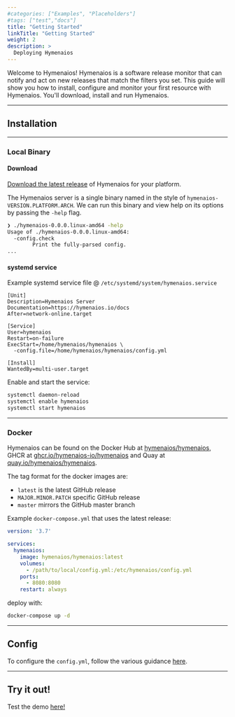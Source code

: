 ```yaml
---
#categories: ["Examples", "Placeholders"]
#tags: ["test","docs"]
title: "Getting Started"
linkTitle: "Getting Started"
weight: 2
description: >
  Deploying Hymenaios
---
```


Welcome to Hymenaios! Hymenaios is a software release monitor that can notify and act on new releases that match the filters you set. This guide will show you how to install, configure and monitor your first resource with Hymenaios. You'll download, install and run Hymenaios.

---
## Installation

---
### Local Binary

#### Download

[Download the latest release](https://github.com/hymenaios-io/Hymenaios/releases) of Hymenaios for your platform.

The Hymenaios server is a single binary named in the style of `hymenaios-VERSION.PLATFORM.ARCH`. We can run this binary and view help on its options by passing the `-help` flag.
```bash
❯ ./hymenaios-0.0.0.linux-amd64 -help
Usage of ./hymenaios-0.0.0.linux-amd64:
  -config.check
        Print the fully-parsed config.
...
```

#### systemd service
Example systemd service file @ `/etc/systemd/system/hymenaios.service`
```
[Unit]
Description=Hymenaios Server
Documentation=https://hymenaios.io/docs
After=network-online.target

[Service]
User=hymenaios
Restart=on-failure
ExecStart=/home/hymenaios/hymenaios \
  -config.file=/home/hymenaios/hymenaios/config.yml

[Install]
WantedBy=multi-user.target
```

Enable and start the service:
```bash
systemctl daemon-reload
systemctl enable hymenaios
systemctl start hymenaios
```
---
### Docker

Hymenaios can be found on the Docker Hub at [hymenaios/hymenaios](https://hub.docker.com/r/hymenaios/hymenaios), GHCR at [ghcr.io/hymenaios-io/hymenaios](https://github.com/hymenaios-io/Hymenaios/pkgs/container/hymenaios) and Quay at [quay.io/hymenaios/hymenaios](https://quay.io/repository/hymenaios/hymenaios).

The tag format for the docker images are:
- `latest` is the latest GitHub release
- `MAJOR.MINOR.PATCH` specific GitHub release
- `master` mirrors the GitHub master branch

Example `docker-compose.yml` that uses the latest release:
```yaml
version: '3.7'

services:
  hymenaios:
    image: hymenaios/hymenaios:latest
    volumes:
      - /path/to/local/config.yml:/etc/hymenaios/config.yml
    ports:
      - 8080:8080
    restart: always
```
deploy with:
```bash
docker-compose up -d
```

---
## Config

To configure the `config.yml`, follow the various guidance [here](/docs/config).

---
## Try it out!

Test the demo [here!](/demo/approvals)
